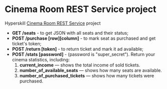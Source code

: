 # Cinema Room REST Service project

Hyperskill [Cinema Room REST Service](https://hyperskill.org/) project

- **GET /seats** - to get JSON with all seats and their status;
- **POST /purchase [row][column]** - to mark seat as purchased and get ticket's token;
- **POST /return [token]** - to return ticket and mark it ad available;
- **POST /stats [password]** - (password is "super_secret"). Return your cinema statistics, including:
    1. **current_income** — shows the total income of sold tickets.
    2. **number_of_available_seats** — shows how many seats are available.
    3. **number_of_purchased_tickets** — shows how many tickets were purchased.
